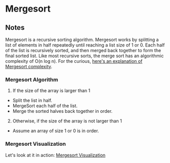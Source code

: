 # Mergesort

## Notes
Mergesort is a recursive sorting algorithm. Mergesort works by splitting a list of elements in half repeatedly until reaching a list size of 1 or 0. Each half of the list is recursively sorted, and then merged back together to form the final sorted list. Like most recursive sorts, the merge sort has an algorithmic complexity of O(n log n). For the curious, [here's an explanation of Mergesort complexity](https://www.khanacademy.org/computing/computer-science/algorithms/merge-sort/a/analysis-of-merge-sort).

### Mergesort Algorithm
1. If the size of the array is larger than 1
  + Split the list in half.
  + MergeSort each half of the list.
  + Merge the sorted halves back together in order.
2. Otherwise, if the size of the array is not larger than 1
  + Assume an array of size 1 or 0 is in order.

### Mergesort Visualization
Let's look at it in action: [Mergesort Visualization](https://www.cs.usfca.edu/~galles/visualization/ComparisonSort.html)
